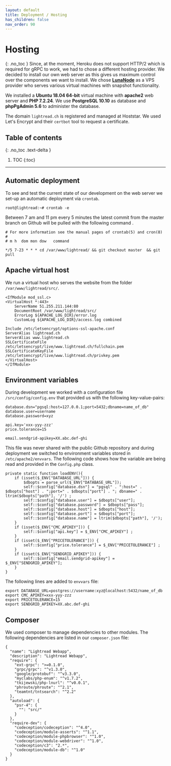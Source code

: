 ```yaml
---
layout: default
title: Deployment / Hosting
has_children: false
nav_order: 90
---
```

# Hosting
{: .no_toc }
Since, at the moment, Heroku does not support HTTP/2 which is required for gRPC to work, we had to chose a different hosting provider. We decided to install our own web server as this gives us maximum control over the components we want to install. We chose [**LunaNode**](https://www.lunanode.com/) as a VPS provider who serves various virtual machines with snapshot functionality.

We installed a **Ubuntu 18.04 64-bit** virtual machine with **apache2** web server and **PHP 7.2.24**. We use **PostgreSQL 10.10** as database and **phpPgAdmin 5.6** to administer the database.

The domain `lightread.ch` is registered and managed at Hoststar. We used Let's Encrypt and their `certbot` tool to request a certificate.  


## Table of contents
{: .no_toc .text-delta }

1. TOC
{:toc}

---




## Automatic deployment
To see and test the current state of our development on the web server we set-up an automatic deployment via `crontab`.  

```
root@lightread:~# crontab -e
```

Between 7 am and 11 pm every 5 minutes the latest commit from the master branch on Github will be pulled with the following command .

```
# For more information see the manual pages of crontab(5) and cron(8)
#
# m h  dom mon dow   command

*/5 7-23 * * * cd /var/www/lightread/ && git checkout master  && git pull
```

## Apache virtual host
We run a virtual host who serves the website from the folder `/var/www/lightread/src/`.
```
<IfModule mod_ssl.c>
<VirtualHost *:443>
    ServerName 51.255.211.144:80
    DocumentRoot /var/www/lightread/src/
    ErrorLog ${APACHE_LOG_DIR}/error.log
    CustomLog ${APACHE_LOG_DIR}/access.log combined

Include /etc/letsencrypt/options-ssl-apache.conf
ServerAlias lightread.ch
ServerAlias www.lightread.ch
SSLCertificateFile /etc/letsencrypt/live/www.lightread.ch/fullchain.pem
SSLCertificateKeyFile /etc/letsencrypt/live/www.lightread.ch/privkey.pem
</VirtualHost>
</IfModule>
```
## Environment variables
During development we worked with a configuration file `/src/config/config.env` that provided us with the following key-value-pairs:
```
database.dsn="pgsql:host=127.0.0.1;port=5432;dbname=name_of_db"
database.user=username
database.password=xyz

api.key='xxx-yyy-zzz'
price.tolerance=15

email.sendgrid-apikey=XX.abc.def-ghi
```
This file was never shared with the public Github repository and during deployment we switched to environment variables stored in `/etc/apache2/envvars`. The following code shows how the variable are being read and provided in the `Config.php` class.

```
private static function loadENV(){
    if (isset($_ENV["DATABASE_URL"])) {
        $dbopts = parse_url($_ENV["DATABASE_URL"]);
        self::$config["database.dsn"] = "pgsql" . ":host=" . $dbopts["host"] . ";port=" . $dbopts["port"] . "; dbname=" . ltrim($dbopts["path"], '/') ;
        self::$config["database.user"] = $dbopts["user"];
        self::$config["database.password"] = $dbopts["pass"];
        self::$config["database.host"] = $dbopts["host"];
        self::$config["database.port"] = $dbopts["port"];
        self::$config["database.name"] = ltrim($dbopts["path"], '/');
    }
    if (isset($_ENV["CMC_APIKEY"])) {
        self::$config["api.key"] = $_ENV["CMC_APIKEY"] ;
    }
    if (isset($_ENV["PRICETOLERANCE"])) {
        self::$config["price.tolerance"] = $_ENV["PRICETOLERANCE"] ;
    }
    if (isset($_ENV["SENDGRID_APIKEY"])) {
        self::$config["email.sendgrid-apikey"] = $_ENV["SENDGRID_APIKEY"];
    }
}
```
The following lines are added to `envvars` file:
```
export DATABASE_URL=postgres://username:xyz@localhost:5432/name_of_db
export CMC_APIKEY=xxx-yyy-zzz
export PRICETOLERANCE=15
export SENDGRID_APIKEY=XX.abc.def-ghi
```

## Composer
We used composer to manage dependencies to other modules. The following dependencies are listed in our `composer.json` file:
```
{
  "name": "Lightread Webapp",
  "description": "Lightread Webapp",
  "require": {
    "ext-grpc": ">=0.1.0",
    "grpc/grpc": "^v1.3.0",
    "google/protobuf": "^v3.3.0",
    "myclabs/php-enum": "^v1.7.2",
    "tkijewski/php-lnurl": "^v0.0.1",
    "phroute/phroute": "^2.1",
    "teamtnt/tntsearch": "^2.2"
  },
  "autoload": {
    "psr-4": {
      "": "src/"
    }
  },
  "require-dev": {
    "codeception/codeception": "^4.0",
    "codeception/module-asserts": "^1.1",
    "codeception/module-phpbrowser": "^1.0",
    "codeception/module-webdriver": "^1.0",
    "codeception/c3": "2.*",
    "codeception/module-db": "^1.0"
  }
}
```
